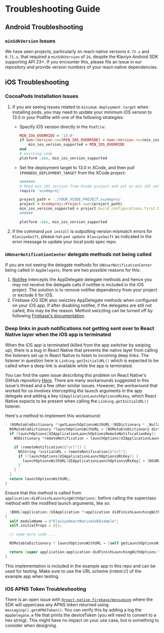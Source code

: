 # Troubleshooting Guide

## Android Troubleshooting

### `minSdkVersion` Issues
We have seen projects, particularly on react-native versions `0.72.x` and `0.71.x`, that required a `minSdkVersion`
of `24`, despite the Klaviyo Android SDK supporting API 23+. If you encounter this, please file an issue in our
repository and provide version numbers of your react-native dependencies.

## iOS Troubleshooting

### CocoaPods Installation Issues

1. If you are seeing issues related to `minimum deployment target` when installing pods, you may need to update your
   minimum iOS version to 13.0 in your Podfile with one of the following strategies:

   - Specify iOS version directly in the `Podfile`:
     ```ruby
     MIN_IOS_OVERRIDE = '13.0'
     if Gem::Version.new(MIN_IOS_OVERRIDE) > Gem::Version.new(min_ios_version_supported)
         min_ios_version_supported = MIN_IOS_OVERRIDE
     end
     # existing code
     platform :ios, min_ios_version_supported
     ```
   - Set the deployment target to 13.0 in XCode, and then pull `IPHONEOS_DEPLOYMENT_TARGET` from the XCode project:
     ```ruby
     #######
     # Read min iOS version from Xcode project and set as min iOS version for Podfile
     require 'xcodeproj'

     project_path = './YOUR_XCODE_PROJECT.xcodeproj'
     project = Xcodeproj::Project.open(project_path)
     min_ios_version_supported = project.build_configurations.first.build_settings['IPHONEOS_DEPLOYMENT_TARGET']
     ######

     platform :ios, min_ios_version_supported
     ```

2. If the command `pod install` is outputting version mismatch errors for `KlaviyoSwift`, please
   run `pod update KlaviyoSwift` as indicated in the error message to update your local pods spec repo.

### `UNUserNotificationCenter` delegate methods not being called

If you are not seeing the delegate methods for `UNUserNotificationCenter` being called in `AppDelegate`,
there are two possible reasons for this:

1. [Notifee](https://notifee.app/) intercepts the AppDelegate delegate methods and hence you may not receive
   the delegate calls if notifee is included in the iOS project. The solution is to remove notifee dependency
   from your project or exclude it for iOS.
2. Firebase iOS SDK also swizzles AppDelegate methods when configured on your iOS app. If after disabling notifee,
   if the delegates are still not called, this may be the reason. Method swizzling can be turned off by following
   [Firebase's documentation](https://firebase.google.com/docs/cloud-messaging/ios/client).

### Deep links in push notifications not getting sent over to React Native layer when the iOS app is terminated

When the iOS app is terminated (killed from the app switcher by swiping up), there is a bug in React Native that
prevents the native layer from calling the listeners set up in React Native to listen to incoming deep links.
The listener in question here is `Linking.getInitialURL()` which is expected to be called when a deep link is
available while the app is terminated.

You can find the open issue describing this problem on React Native's GitHub repository [Here](https://github.com/facebook/react-native/issues/32350).
There are many workarounds suggested in this issue's thread and a few other similar issues.
However, the workaround that worked for us involves intercepting the launch arguments in the app delegate and adding
a key `UIApplicationLaunchOptionsURLKey`, which React Native expects to be present when calling the `Linking.getInitialURL()` listener.


Here's a method to implement this workaround:


```swift
- (NSMutableDictionary *)getLaunchOptionsWithURL:(NSDictionary * _Nullable)launchOptions {
  NSMutableDictionary *launchOptionsWithURL = [NSMutableDictionary dictionaryWithDictionary:launchOptions];
  if (launchOptions[UIApplicationLaunchOptionsRemoteNotificationKey]) {
    NSDictionary *remoteNotification = launchOptions[UIApplicationLaunchOptionsRemoteNotificationKey];

    if (remoteNotification[@"url"]) {
      NSString *initialURL = remoteNotification[@"url"];
      if (!launchOptions[UIApplicationLaunchOptionsURLKey]) {
        launchOptionsWithURL[UIApplicationLaunchOptionsURLKey] = [NSURL URLWithString:initialURL];
      }
    }
  }
  return launchOptionsWithURL;
}
```

Ensure that this method is called from `application:didFinishLaunchingWithOptions:` before calling the superclass method with the
modified launch arguments, like so:


```swift
- (BOOL)application:(UIApplication *)application didFinishLaunchingWithOptions:(NSDictionary *)launchOptions
{
  self.moduleName = @"KlaviyoReactNativeSdkExample";
  self.initialProps = @{};

  // some more code ...

  NSMutableDictionary * launchOptionsWithURL = [self getLaunchOptionsWithURL:launchOptions];

  return [super application:application didFinishLaunchingWithOptions:launchOptionsWithURL];
}

```

This implementation is included in the example app in this repo and can be used for testing.
Make sure to use the URL scheme (rntest://) of the example app when testing.

### iOS APNS Token Troubleshooting
There is an open issue with [`@react-native-firebase/messaging`](https://github.com/invertase/react-native-firebase/issues/8022) where the SDK will uppercase any APNS token returned using `messaging().getAPNSToken()`.
You can verify this by adding a log the `AppDelegate.m` file that prints the deviceToken (you will need to convert to a hex string).
This might have no impact on your use case, but is something to consider when designing.

